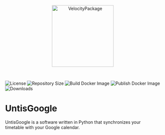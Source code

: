 <br>

<p align="center">
    <img width="200" src="https://avatars.githubusercontent.com/u/109356998?s=200" alt="VelocityPackage">
</p>

<br>

![License](https://img.shields.io/github/license/VelocityPackage/UntisGoogle?style=flat-square)
![Repository Size](https://img.shields.io/github/repo-size/VelocityPackage/UntisGoogle?style=flat-square)
![Build Docker Image](https://img.shields.io/github/actions/workflow/status/VelocityPackage/UntisGoogle/docker-image.yml?style=flat-square)
![Publish Docker Image](https://img.shields.io/github/actions/workflow/status/VelocityPackage/UntisGoogle/docker-publish.yml?label=publish&style=flat-square)
![Downloads](https://img.shields.io/github/downloads/VelocityPackage/UntisGoogle/total?style=flat-square)

# UntisGoogle
UntisGoogle is a software written in Python that synchronizes your timetable with your Google calendar.
